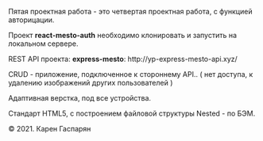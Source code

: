 Пятая проектная работа - это четвертая проектная работа, с функцией авторицации.

<p>Проект <b>react-mesto-auth</b> необходимо клонировать и запустить на локальном сервере.</p>
<p>REST API проекта: <b>express-mesto</b>: http://yp-express-mesto-api.xyz/</p>

CRUD - приложение, подключенное к стороннему API..
( нет доступа, к удалению изображений других пользователей )

Адаптивная верстка, под все устройства.

Стандарт HTML5, с построением файловой структуры Nested - по БЭМ.

© 2021. Карен Гаспарян
